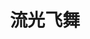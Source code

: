 ---
title: 流光飞舞
draft: false
role:
avatar: https://photos.liuzhenyi.net/images/02f4b1302ec8d31d8c88e193396f6fd4.png
bio: 与有情人 做快乐事 别问是劫是缘
organization:
  name:
  url:
social:
  - icon: envelope
    iconPack: far
    url: mailto:me@liuzhenyi.net
  - icon: rss
    iconPack: fas
    url: /index.xml

weight:
widget:
  handler: about

  # Options: sm, md, lg and xl. Default is md.
  width:

  sidebar:
    # Options: left and right. Leave blank to hide.
    position:
    # Options: sm, md, lg and xl. Default is md.
    scale:
  
  background:
    # Options: primary, secondary, tertiary or any valid color value. Default is primary.
    color: secondary
    image:
    # Options: auto, cover and contain. Default is auto.
    size:
    # Options: center, top, right, bottom, left.
    position:
    # Options: fixed, local, scroll.
    attachment: 
---